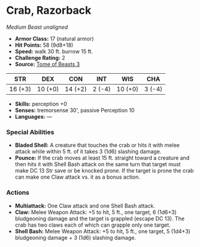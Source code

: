 # Crab, Razorback

*Medium* *Beast* *unaligned*

- **Armor Class:** 17 (natural armor)
- **Hit Points:** 58 (9d8+18)
- **Speed:** walk 30 ft. burrow 15 ft.
- **Challenge Rating:** 2
- **Source:** [Tome of Beasts 3](https://koboldpress.com/kpstore/product/tome-of-beasts-2-for-5th-edition/)

| STR | DEX | CON | INT | WIS | CHA |
| --- | --- | --- | --- | --- | --- |
| 16 (+3) | 10 (+0) | 14 (+2) | 2 (-4) | 10 (+0) | 3 (-4) |

- **Skills:** perception +0
- **Senses:** tremorsense 30', passive Perception 10
- **Languages:** —
### Special Abilities
- **Bladed Shell:** A creature that touches the crab or hits it with melee attack while within 5 ft. of it takes 3 (1d6) slashing damage.
- **Pounce:** If the crab moves at least 15 ft. straight toward a creature and then hits it with Shell Bash attack on the same turn that target must make DC 13 Str save or be knocked prone. If the target is prone the crab can make one Claw attack vs. it as a bonus action.
### Actions
- **Multiattack:** One Claw attack and one Shell Bash attack.
- **Claw:** Melee Weapon Attack: +5 to hit, 5 ft., one target, 6 (1d6+3) bludgeoning damage and the target is grappled (escape DC 13). The crab has two claws each of which can grapple only one target.
- **Shell Bash:** Melee Weapon Attack: +5 to hit, 5 ft., one target, 5 (1d4+3) bludgeoning damage + 3 (1d6) slashing damage.

